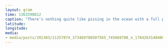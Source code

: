 ```yaml
---
layout: gram
time: 1363398812
caption: "There's nothing quite like pissing in the ocean with a full pack on."
latitude: 
longitude: 
media:
- media/posts/201303/11257874_373469789507565_745069708_n_17842631404000351.jpg
---
```


